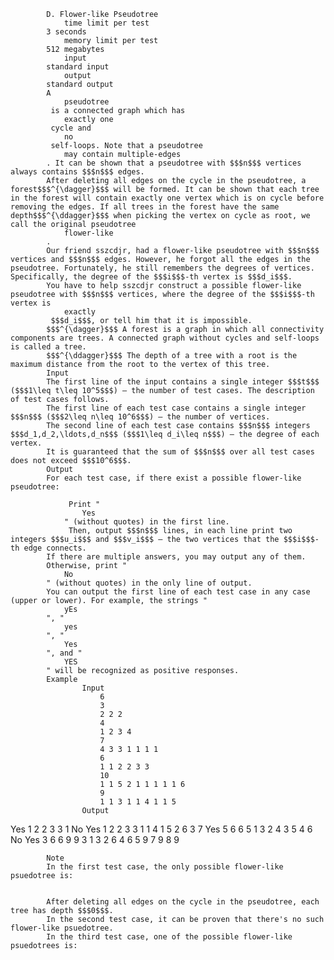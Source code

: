 			D. Flower-like Pseudotree
				time limit per test
			3 seconds
				memory limit per test
			512 megabytes
				input
			standard input
				output
			standard output
			A 
				pseudotree
			 is a connected graph which has 
				exactly one
			 cycle and 
				no
			 self-loops. Note that a pseudotree 
				may contain multiple-edges
			. It can be shown that a pseudotree with $$$n$$$ vertices always contains $$$n$$$ edges.
			After deleting all edges on the cycle in the pseudotree, a forest$$$^{\dagger}$$$ will be formed. It can be shown that each tree in the forest will contain exactly one vertex which is on cycle before removing the edges. If all trees in the forest have the same depth$$$^{\ddagger}$$$ when picking the vertex on cycle as root, we call the original pseudotree 
				flower-like
			.
			Our friend sszcdjr, had a flower-like pseudotree with $$$n$$$ vertices and $$$n$$$ edges. However, he forgot all the edges in the pseudotree. Fortunately, he still remembers the degrees of vertices. Specifically, the degree of the $$$i$$$-th vertex is $$$d_i$$$.
			You have to help sszcdjr construct a possible flower-like pseudotree with $$$n$$$ vertices, where the degree of the $$$i$$$-th vertex is 
				exactly
			 $$$d_i$$$, or tell him that it is impossible.
			$$$^{\dagger}$$$ A forest is a graph in which all connectivity components are trees. A connected graph without cycles and self-loops is called a tree.
			$$$^{\ddagger}$$$ The depth of a tree with a root is the maximum distance from the root to the vertex of this tree.
			Input
			The first line of the input contains a single integer $$$t$$$ ($$$1\leq t\leq 10^5$$$) — the number of test cases. The description of test cases follows.
			The first line of each test case contains a single integer $$$n$$$ ($$$2\leq n\leq 10^6$$$) — the number of vertices.
			The second line of each test case contains $$$n$$$ integers $$$d_1,d_2,\ldots,d_n$$$ ($$$1\leq d_i\leq n$$$) — the degree of each vertex.
			It is guaranteed that the sum of $$$n$$$ over all test cases does not exceed $$$10^6$$$.
			Output
			For each test case, if there exist a possible flower-like pseudotree:
			 
				 Print "
					Yes
				" (without quotes) in the first line. 
				 Then, output $$$n$$$ lines, in each line print two integers $$$u_i$$$ and $$$v_i$$$ — the two vertices that the $$$i$$$-th edge connects. 
			If there are multiple answers, you may output any of them.
			Otherwise, print "
				No
			" (without quotes) in the only line of output.
			You can output the first line of each test case in any case (upper or lower). For example, the strings "
				yEs
			", "
				yes
			", "
				Yes
			", and "
				YES
			" will be recognized as positive responses.
			Example
					Input
						6
						3
						2 2 2
						4
						1 2 3 4
						7
						4 3 3 1 1 1 1
						6
						1 1 2 2 3 3
						10
						1 1 5 2 1 1 1 1 1 6
						9
						1 1 3 1 1 4 1 1 5
					Output
					
Yes
1 2
2 3
3 1
No
Yes
1 2
2 3
3 1
1 4
1 5
2 6
3 7
Yes
5 6
6 5
1 3
2 4
3 5
4 6
No
Yes
3 6
6 9
9 3
1 3
2 6
4 6
5 9
7 9
8 9

			Note
			In the first test case, the only possible flower-like psuedotree is:
			 
			 
			After deleting all edges on the cycle in the pseudotree, each tree has depth $$$0$$$.
			In the second test case, it can be proven that there's no such flower-like psuedotree.
			In the third test case, one of the possible flower-like psuedotrees is:
			 
			 
